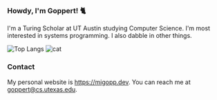 ### Howdy, I'm Goppert! 🐈

I'm a Turing Scholar at UT Austin studying Computer Science. I'm most interested in systems programming. I also dabble in other things.

![Top Langs](https://github-readme-stats.vercel.app/api/top-langs/?username=migopp&layout=compact&hide=html)
![cat](https://github.com/user-attachments/assets/c5f6a940-f0c1-4f51-89ed-4f48e49fa7a7)

### Contact

My personal website is <https://migopp.dev>.
You can reach me at goppert@cs.utexas.edu.
